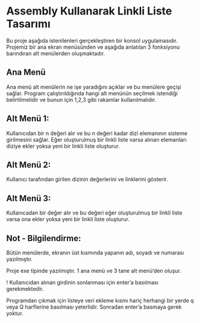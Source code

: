 # Assembly Kullanarak Linkli Liste Tasarımı

Bu proje aşağıda istenilenleri gerçekleştiren bir konsol uygulamasıdır. 
Projemiz bir ana ekran menüsünden ve aşağıda anlatılan 3 fonksiyonu barındıran alt menülerden oluşmaktadır. 

## Ana Menü

Ana menü alt menülerin ne işe yaradığını açıklar ve bu menülere geçişi sağlar. Program çalıştırıldığında hangi alt menünün seçilmek 
istendiği belirtilmelidir ve bunun için 1,2,3 gibi rakamlar kullanılmalıdır.

## Alt Menü 1: 

Kullanıcıdan bir n değeri alır ve bu n değeri kadar dizi elemanının sisteme girilmesini sağlar.
Eğer oluşturulmuş bir linkli liste varsa alınan elemanları diziye ekler yoksa yeni bir linkli liste oluşturur.

## Alt Menü 2: 

Kullanıcı tarafından girilen dizinin değerlerini ve linklerini gösterir.

## Alt Menü 3:
Kullanıcadan bir değer alır ve bu değeri eğer oluşturulmuş bir linkli liste varsa ona ekler yoksa
yeni bir linkli liste oluşturur.

## Not - Bilgilendirme:

Bütün menülerde, ekranın üst kısmında yapanın adı, soyadı ve numarası yazılmıştır.

Proje exe tipinde yazılmıştır. 1 ana menü ve 3 tane alt menü’den oluşur. 

! Kullanıcıdan alınan girdinin sonlanması için enter’a basılması gerekmektedir.

Programdan çıkmak için listeye veri ekleme kısmı hariç herhangi bir yerde q veya Q harflerine basılması yeterlidir. Sonradan enter’a basmaya gerek yoktur.
